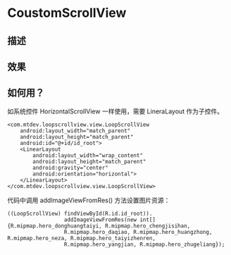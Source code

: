 # CoustomScrollView
## 描述

## 效果

## 如何用？
如系统控件 HorizontalScrollView 一样使用，需要 LineraLayout 作为子控件。
```
<com.mtdev.loopscrollview.view.LoopScrollView
    android:layout_width="match_parent"
    android:layout_height="match_parent"
    android:id="@+id/id_root">
    <LinearLayout
        android:layout_width="wrap_content"
        android:layout_height="match_parent"
        android:gravity="center"
        android:orientation="horizontal">
    </LinearLayout>
</com.mtdev.loopscrollview.view.LoopScrollView>
```
代码中调用 addImageViewFromRes() 方法设置图片资源：
```
((LoopScrollView) findViewById(R.id.id_root)).
                  addImageViewFromRes(new int[]{R.mipmap.hero_donghuangtaiyi, R.mipmap.hero_chengjisihan, 
                  R.mipmap.hero_daqiao, R.mipmap.hero_huangzhong, R.mipmap.hero_neza, R.mipmap.hero_taiyizhenren, 
                  R.mipmap.hero_yangjian, R.mipmap.hero_zhugeliang});
```
